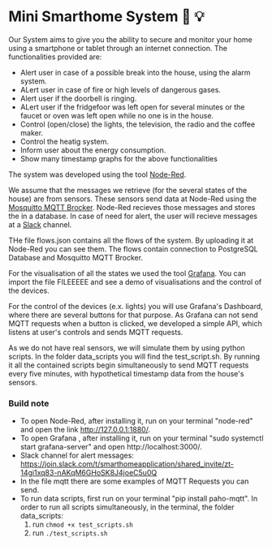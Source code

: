# Mini Smarthome System :iphone: :bulb:

Our System aims to give you the ability to secure and monitor your home using a smartphone or tablet through an internet connection. The functionalities provided are:
* Alert user in case of a possible break into the house, using the alarm system.
* ALert user in case of fire or high levels of dangerous gases.
* Alert user if the doorbell is ringing.
* ALert user if the fridgefoor was left open for several minutes or the faucet or oven was left open while no one is in the house.
* Control (open/close) the lights, the television, the radio and the coffee maker.
* Control the heatig system.
* Inform user about the energy consumption.
* Show many timestamp graphs for the above functionalities

The system was developed using the tool [Node-Red](https://nodered.org/). 

We assume that the messages we retrieve (for the several states of the house) are from sensors. These sensors send data at Node-Red using the [Mosquitto MQTT Brocker](https://mosquitto.org/). Node-Red recieves those messages and stores the in a database. In case of need for alert, the user will recieve messages at a [Slack](https://slack.com/) channel. 

THe file flows.json contains all the flows of the system. By uploading it at Node-Red you can see them. The flows contain connection to PostgreSQL Database and Mosquitto MQTT Brocker.

For the visualisation of all the states we used the tool [Grafana](https://grafana.com/). You can import the file FILEEEEE and see a demo of visualisations and the control of the devices.

For the control of the devices (e.x. lights) you will use Grafana's Dashboard, where there are several buttons for that purpose. As Grafana can not send MQTT requests when a button is clicked, we developed a simple API, which listens at user's controls and sends MQTT requests.

As we do not have real sensors, we will simulate them by using python scripts. In the folder data_scripts you will find the test_script.sh. By running it all the contained scripts begin simultaneously to send MQTT requests every five minutes, with hypothetical timestamp data from the house's sensors.  

### Build note 
* To open Node-Red, after installing it, run on your terminal "node-red" and open the link http://127.0.0.1:1880/.
* To open Grafana , after installing it, run on your terminal "sudo systemctl start grafana-server" and open http://localhost:3000/.
* Slack channel for alert messages: https://join.slack.com/t/smarthomeapplication/shared_invite/zt-14gi1xq83-nAKqM6GHoSK8J4joeC5u0Q
* In the file mqtt there are some examples of MQTT Requests you can send. 
* To run data scripts, first run on your terminal "pip install paho-mqtt". In order to run all scripts simultaneously, in the terminal, the folder data_scripts:
  1. run `chmod +x test_scripts.sh`
  2. run `./test_scripts.sh`

